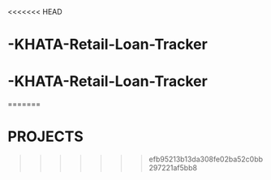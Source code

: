 <<<<<<< HEAD
# -KHATA-Retail-Loan-Tracker
# -KHATA-Retail-Loan-Tracker
=======
# PROJECTS
>>>>>>> efb95213b13da308fe02ba52c0bb297221af5bb8
